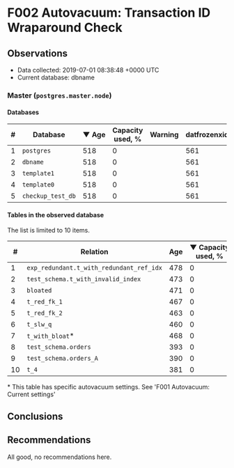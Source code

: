 # F002 Autovacuum: Transaction ID Wraparound Check #

## Observations ##
- Data collected: 2019-07-01 08:38:48 +0000 UTC
- Current database: dbname




### Master (`postgres.master.node`) ###


#### Databases ####


| \# | Database | &#9660;&nbsp;Age | Capacity used, % | Warning | datfrozenxid |
|--|--------|-----|------------------|---------|--------------|
| 1 |`postgres`|518 |0 |  |561 |
| 2 |`dbname`|518 |0 |  |561 |
| 3 |`template1`|518 |0 |  |561 |
| 4 |`template0`|518 |0 |  |561 |
| 5 |`checkup_test_db`|518 |0 |  |561 |


#### Tables in the observed database ####
The list is limited to 10 items.

| \# | Relation | Age | &#9660;&nbsp;Capacity used, % | Warning |rel_relfrozenxid | toast_relfrozenxid |
|---|-------|-----|------------------|---------|-----------------|--------------------|
| 1 |`exp_redundant.t_with_redundant_ref_idx` |478 |0 |  |601 |0 |
| 2 |`test_schema.t_with_invalid_index` |473 |0 |  |606 |0 |
| 3 |`bloated` |471 |0 |  |608 |0 |
| 4 |`t_red_fk_1` |467 |0 |  |612 |0 |
| 5 |`t_red_fk_2` |463 |0 |  |616 |0 |
| 6 |`t_slw_q` |460 |0 |  |619 |0 |
| 7 |`t_with_bloat`\* |468 |0 |  |611 |0 |
| 8 |`test_schema.orders` |393 |0 |  |686 |0 |
| 9 |`test_schema.orders_A` |390 |0 |  |689 |0 |
| 10 |`t_4` |381 |0 |  |698 |0 |


\* This table has specific autovacuum settings. See 'F001 Autovacuum: Current settings'


## Conclusions ##
 


## Recommendations ##
  All good, no recommendations here.
 

